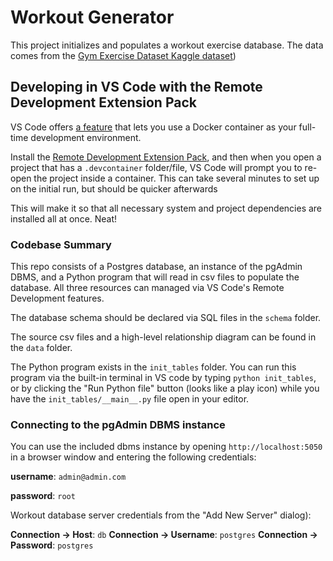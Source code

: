 # Workout Generator

This project initializes and populates a workout exercise database. The data comes from the [Gym Exercise Dataset Kaggle dataset](https://www.kaggle.com/datasets/niharika41298/gym-exercise-data))
## Developing in VS Code with the Remote Development Extension Pack

VS Code offers [a feature](https://code.visualstudio.com/docs/remote/containers) that lets you use a Docker container as your full-time development environment.

Install the [Remote Development Extension Pack](https://marketplace.visualstudio.com/items?itemName=ms-vscode-remote.vscode-remote-extensionpack), and then when you open a project that has a `.devcontainer` folder/file, VS Code will prompt you to re-open the project inside a container. This can take several minutes to set up on the initial run, but should be quicker afterwards

This will make it so that all necessary system and project dependencies are installed all at once. Neat!

### Codebase Summary

This repo consists of a Postgres database, an instance of the pgAdmin DBMS, and a Python program that will read in csv files to populate the database. All three resources can managed via VS Code's Remote Development features.

The database schema should be declared via SQL files in the `schema` folder.

The source csv files and a high-level relationship diagram can be found in the `data` folder.

The Python program exists in the `init_tables` folder. You can run this program via the built-in terminal in VS code by typing `python init_tables`, or by clicking the "Run Python file" button (looks like a play icon) while you have the `init_tables/__main__.py` file open in your editor.

### Connecting to the pgAdmin DBMS instance

You can use the included dbms instance by opening `http://localhost:5050` in a browser window and entering the following credentials:

**username**: `admin@admin.com`

**password**: `root`

Workout database server credentials from the "Add New Server" dialog):

**Connection -> Host**: `db`
**Connection -> Username**: `postgres`
**Connection -> Password**: `postgres`
